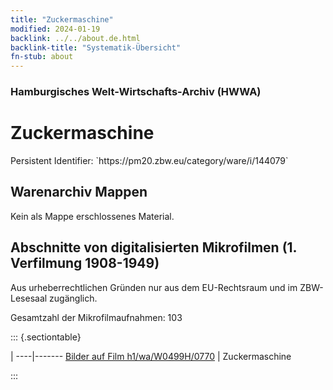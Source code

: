 ```yaml
---
title: "Zuckermaschine"
modified: 2024-01-19
backlink: ../../about.de.html
backlink-title: "Systematik-Übersicht"
fn-stub: about
---
```


### Hamburgisches Welt-Wirtschafts-Archiv (HWWA)

# Zuckermaschine

<div class="hint">Persistent Identifier: `https://pm20.zbw.eu/category/ware/i/144079`</div>







## Warenarchiv Mappen





Kein als Mappe erschlossenes Material.



<a id="filmsections" />

## Abschnitte von digitalisierten Mikrofilmen (1. Verfilmung 1908-1949)

<p>Aus urheberrechtlichen Gründen nur aus dem EU-Rechtsraum und im ZBW-Lesesaal zugänglich.</p>


<p>Gesamtzahl der Mikrofilmaufnahmen: 103</p>





::: {.sectiontable}

 | 
----|-------
<a class="btn" href="https://pm20.zbw.eu/film/h1/wa/W0499H/0770" rel="nofollow">Bilder auf Film h1/wa/W0499H/0770</a> | Zuckermaschine


:::
















